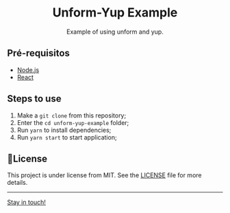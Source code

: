 <h1 align="center">
    Unform-Yup Example
</h1>
<p align="center">Example of using unform and yup.</p>


## Pré-requisitos

- [Node.js](https://nodejs.org/en/)
- [React](https://reactjs.org)

## Steps to use
1. Make a `git clone` from this repository;
2. Enter the `cd unform-yup-example` folder;
3. Run `yarn` to install  dependencies;
4. Run `yarn start` to start application;

## 📝License

This project is under license from MIT. See the [LICENSE](LICENSE) file for more details.

---

[Stay in touch!](https://www.linkedin.com/in/jonas-castro-b4044111a/)
